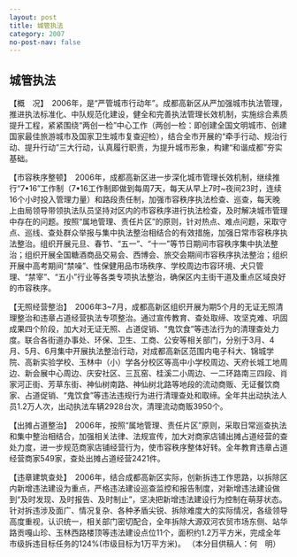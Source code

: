 ```yaml
---
layout: post
title: 城管执法
category: 2007
no-post-nav: false
---
```


## 城管执法

【概　况】　2006年，是“严管城市行动年”。成都高新区从严加强城市执法管理，推进执法标准化、中队规范化建设，健全和完善执法管理长效机制，实施综合素质提升工程，紧紧围绕“两创一检”中心工作（两创一检：即创建全国文明城市、创建国家最佳旅游城市及国家卫生城市复查迎检），结合全市开展的“牵手行动、规治行动、提升行动”三大行动，认真履行职责，为提升城市形象，构建“和谐成都”夯实基础。

【市容秩序整顿】　2006年，成都高新区进一步深化城市管理长效机制，继续推行“7•16”工作制（7•16工作制即做到每周7天，每天从早上7时~夜间23时，连续16个小时投入管理力量）和路段责任制，加强市容秩序执法检查、巡查，每天晚上由局领导带领执法队员坚持对区内的市容秩序进行执法检查，及时解决城市管理中存在的问题。按照“属地管理、责任片区”的原则，针对热点、难点问题，采取守点、巡线、查处群众举报与集中执法整治相结合的有效措施，加强日常市容秩序执法整治。组织开展元旦、春节、“五一”、“十一”等节日期间市容秩序集中执法整治；组织开展全国糖酒商品交易会、西博会、旅交会期间市容秩序执法整治；组织开展中高考期间“禁噪”、性保健用品市场秩序、学校周边市容环境、犬只管理、“禁宰”、“五小”行业等各类专项执法整治，确保区内主街干道及重点区域良好的市容秩序。

【无照经营整治】　2006年3~7月，成都高新区组织开展为期5个月的无证无照清理整治和违章占道经营执法专项整治。通过宣传教育、查处取缔、攻坚克难、巩固成果四个阶段，加大对无证无照、占道促销、“鬼饮食”等违法行为的清理查处力度。联合各街道办事处、环保、卫生、工商、公安等相关部门，分别于3月、4月、5月、6月集中开展执法整治行动，对成都高新区范围内电子科大、锦城学院、高新实验学校、玉林中（小）学各分校区等高中小学校周边、天府长城工地周边、新会展中心周边、庆安社区、三瓦窑、桂溪二小周边、一二环路南三四段、肖家河正街、芳草东街、神仙树南路、神仙树北路等地段的流动商贩、无证餐饮商家、占道促销、“鬼饮食”等违法违规行为进行清理查处和取缔。全年共出动执法人员1.2万人次，出动执法车辆2928台次，清理流动商贩3950个。

【出摊占道整治】　2006年，按照“属地管理、责任片区”原则，采取日常巡查执法和集中整治相结合，加强相关法律、法规宣传，加大对商家店铺出摊占道经营的查处力度，进一步规范商家店铺经营行为，使市容秩序整体好转。全年教育违章占道经营商家549家，查处出摊占道经营2421件。

【违章建筑查处】　2006年，结合成都高新区实际，创新拆违工作思路，以拆除区内新增违法建设为重点，严格违法建设巡查监控和报告制度，对新增违法建设做到“及时发现、及时报告、及时制止”，坚决把新增违法建设行为控制在萌芽状态。针对拆违涉及面广、情况复杂、各种矛盾尖锐、拆除难度大的实际情况，各级领导高度重视，认识统一，相关部门密切配合，全年拆除大源双河农贸市场东侧、站华路贡嘎山珍、玉林西路楼顶等违法建设点位11个，面积约1.2万平方米，完成全年市级拆违目标任务的124%(市级目标为1万平方米)。
（本分目供稿人：何　明）

